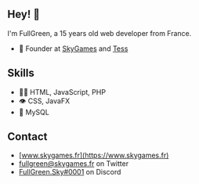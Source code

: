 ## Hey! 👋
I'm FullGreen, a 15 years old web developer from France.

- 🧭 Founder at [SkyGames](https:/www.skygames.fr) and [Tess](https://discord.gg/HVyHj8AGaz)

## Skills
- 👨‍💻 HTML, JavaScript, PHP
- 👁️ CSS, JavaFX
- 💽 MySQL

## Contact
- [www.skygames.fr](https://www.skygames.fr)
- [fullgreen@skygames.fr](https://twitter.com/martonlederer) on Twitter
- [FullGreen.Sky#0001](./) on Discord
